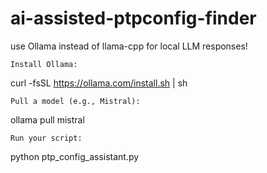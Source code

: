 # ai-assisted-ptpconfig-finder



use Ollama instead of llama-cpp for local LLM responses!


    Install Ollama:

curl -fsSL https://ollama.com/install.sh | sh

    Pull a model (e.g., Mistral):

ollama pull mistral

    Run your script:

python ptp_config_assistant.py
